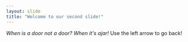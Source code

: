 ```yaml
---
layout: slide
title: "Welcome to our second slide!"
---
```

_When is a door not a door? When it's ajar!_
Use the left arrow to go back!
